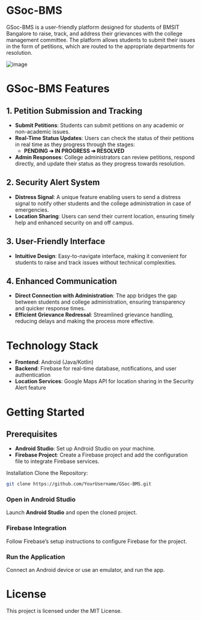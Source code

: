 # GSoc-BMS

GSoc-BMS is a user-friendly platform designed for students of BMSIT Bangalore to raise, track, and address their grievances with the college management committee. The platform allows students to submit their issues in the form of petitions, which are routed to the appropriate departments for resolution.



![image](https://github.com/user-attachments/assets/5de35407-f6db-4999-8910-37f7a13eb072)


# GSoc-BMS Features

## 1. Petition Submission and Tracking

- **Submit Petitions**: Students can submit petitions on any academic or non-academic issues.
- **Real-Time Status Updates**: Users can check the status of their petitions in real time as they progress through the stages:
  - **PENDING ➔ IN PROGRESS ➔ RESOLVED**
- **Admin Responses**: College administrators can review petitions, respond directly, and update their status as they progress towards resolution.

## 2. Security Alert System

- **Distress Signal**: A unique feature enabling users to send a distress signal to notify other students and the college administration in case of emergencies.
- **Location Sharing**: Users can send their current location, ensuring timely help and enhanced security on and off campus.

## 3. User-Friendly Interface

- **Intuitive Design**: Easy-to-navigate interface, making it convenient for students to raise and track issues without technical complexities.

## 4. Enhanced Communication

- **Direct Connection with Administration**: The app bridges the gap between students and college administration, ensuring transparency and quicker response times.
- **Efficient Grievance Redressal**: Streamlined grievance handling, reducing delays and making the process more effective.






# Technology Stack

- **Frontend**: Android (Java/Kotlin)
- **Backend**: Firebase for real-time database, notifications, and user authentication
- **Location Services**: Google Maps API for location sharing in the Security Alert feature

# Getting Started

## Prerequisites

- **Android Studio**: Set up Android Studio on your machine.
- **Firebase Project**: Create a Firebase project and add the configuration file to integrate Firebase services.



Installation
Clone the Repository:
```bash
git clone https://github.com/YourUsername/GSoc-BMS.git
```

### Open in Android Studio

Launch **Android Studio** and open the cloned project.

### Firebase Integration

Follow Firebase’s setup instructions to configure Firebase for the project.

### Run the Application

Connect an Android device or use an emulator, and run the app.



# License

This project is licensed under the MIT License.






